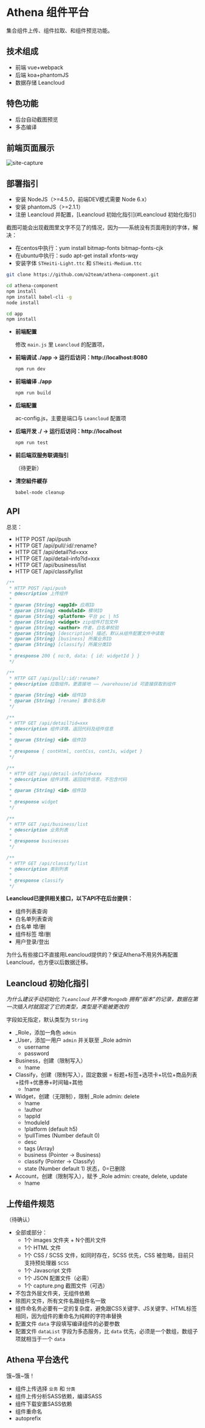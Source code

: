 # Athena 组件平台

集合组件上传、组件拉取、和组件预览功能。

## 技术组成

- 前端 vue+webpack
- 后端 koa+phantomJS
- 数据存储 Leancloud

## 特色功能

- 后台自动截图预览
- 多态编译

## 前端页面展示

![site-capture](_capture/site-capture3.png)

## 部署指引

- 安装 NodeJS（>=4.5.0，前端DEV模式需要 Node 6.x）
- 安装 phantomJS（>=2.1.1）
- 注册 Leancloud 并配置，[Leancloud 初始化指引](#Leancloud 初始化指引)

截图可能会出现截图里文字不见了的情况，因为——系统没有页面用到的字体，解决：

- 在centos中执行：yum install bitmap-fonts bitmap-fonts-cjk
- 在ubuntu中执行：sudo apt-get install xfonts-wqy
- 安装字体 `STHeiti-Light.ttc` 和 `STHeiti-Medium.ttc`

``` bash
git clone https://github.com/o2team/athena-component.git

cd athena-component
npm install
npm install babel-cli -g
node install

cd app
npm install
```

- **前端配置**

	修改 `main.js` 里 `Leancloud` 的配置项， 

- **前端调试 ./app -> 运行后访问：http://localhost:8080**

	``` bash
	npm run dev
	```

- **前端编译 ./app**

	``` bash
	npm run build
	```

- **后端配置**

	ac-config.js，主要是端口与 `Leancloud` 配置项

- **后端开发 ./ -> 运行后访问：http://localhost**

	``` bash
	npm run test
	```

- **前后端双服务联调指引**

	（待更新）

- **清空組件緩存**

	``` bash
	babel-node cleanup
	```

## API

总览：

- HTTP POST /api/push
- HTTP GET  /api/pull/:id/:rename?
- HTTP GET  /api/detail?id=xxx
- HTTP GET /api/detail-info?id=xxx
- HTTP GET /api/business/list
- HTTP GET /api/classify/list

``` javascript
/**
 * HTTP POST /api/push
 * @description 上传组件
 *
 * @param {String} <appId> 应用ID
 * @param {String} <moduleId> 模块ID
 * @param {String} <platform> 平台 pc | h5
 * @param {String} <widget> zip组件打包文件
 * @param {String} <author> 作者，白名单校验
 * @param {String} [description] 描述，默认从组件配置文件中读取
 * @param {String} [business] 所属业务ID
 * @param {String} [classify] 所属分类ID
 * 
 * @response 200 { no:0, data: { id: widgetId } }
 */
```

``` javascript
/**
 * HTTP GET /api/pull/:id/:rename?
 * @description 拉取组件。更直接地 —— /warehouse/id 可直接获取到组件
 * 
 * @param {String} <id> 组件ID
 * @param {String} [rename] 重命名名称
 */
```

``` javascript
/**
 * HTTP GET /api/detail?id=xxx
 * @description 组件详情，返回代码及组件信息
 * 
 * @param {String} <id> 组件ID
 *
 * @response { contHtml, contCss, contJs, widget }
 */
```

``` javascript
/**
 * HTTP GET /api/detail-info?id=xxx
 * @description 组件详情，返回组件信息，不包含代码
 * 
 * @param {String} <id> 组件ID
 *
 * @response widget
 */
```

``` javascript
/**
 * HTTP GET /api/business/list
 * @description 业务列表
 * 
 * @response businesses
 */
```

``` javascript
/**
 * HTTP GET /api/classify/list
 * @description 类别列表
 * 
 * @response classify
 */
```

**Leancloud已提供相关接口，以下API不在后台提供：**

- 组件列表查询
- 白名单列表查询
- 白名单 增/删
- 组件标签 增/删
- 用户登录/登出

为什么有些接口不直接用Leancloud提供的？保证Athena不用另外再配置Leancloud，也方便以后数据迁移。

## Leancloud 初始化指引

*为什么建议手动初始化？`Leancloud` 并不像 `Mongodb` 拥有“版本”的记录，数据在第一次插入时就固定了它的类型，类型是不能被更改的*

字段如无指定，默认类型为 `String`

- _Role，添加一角色 `admin`
- _User，添加一用户 `admin` 并关联至 _Role admin
	- username
	- password
- Business，创建（限制写入）
	- !name
- Classify，创建（限制写入），固定数据 = 标题+标签+选项卡+坑位+商品列表+挂件+优惠券+时间轴+其他
	- !name
- Widget，创建（无限制），限制 _Role admin: delete
	- !name
	- !author
	- !appId
	- !moduleId
	- !platform (default h5)
	- !pullTimes (Number default 0)
	- desc
	- tags (Array)
	- business (Pointer -> Business)
	- classify (Pointer -> Classify)
	- state (Number default 1) 状态，0=已删除
- Account，创建（限制写入），赋予 _Role admin: create, delete, update
	- !name

## 上传组件规范

（待确认）

- 全部或部分：
	- 1个 images 文件夹 + N个图片文件
	- 1个 HTML 文件
	- 1个 CSS / SCSS 文件，如同时存在，SCSS 优先，CSS 被忽略，目前只支持预处理器 `SCSS`
	- 1个 Javascript 文件
	- 1个 JSON 配置文件（必需）
	- 1个 capture.png 截图文件（可选）
- 不包含外层文件夹，无组件依赖
- 除图片文件，所有文件名跟组件名一致
- 组件命名务必要有一定的复杂度，避免跟CSS关键字、JS关键字、HTML标签相同，因为组件的重命名为纯粹的字符串替换
- 配置文件 `data` 字段填写编译组件的必要参数
- 配置文件 `dataList` 字段为多态服务，比 `data` 优先，必须是一个数组，数组子项就相当于一个 `data`

## Athena 平台迭代

饿~饿~饿！

- 组件上传选择 `业务` 和 `分类`
- 组件上传分析SASS依赖，编译SASS
- 组件下载安置SASS依赖
- 组件重命名
- autoprefix